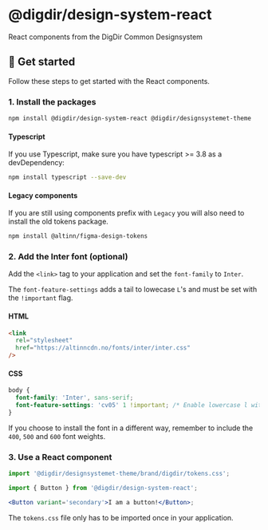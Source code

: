 # @digdir/design-system-react

React components from the DigDir Common Designsystem

## 🚀 Get started

Follow these steps to get started with the React components.

### 1. Install the packages

```sh
npm install @digdir/design-system-react @digdir/designsystemet-theme
```

#### Typescript

If you use Typescript, make sure you have typescript >= 3.8 as a devDependency:

```sh
npm install typescript --save-dev
```

#### Legacy components

If you are still using components prefix with `Legacy` you will also need to install the old tokens package.

```sh
npm install @altinn/figma-design-tokens
```

### 2. Add the Inter font (optional)

Add the `<link>` tag to your application and set the `font-family` to `Inter`.

The `font-feature-settings` adds a tail to lowecase `L`'s and must be set with the `!important` flag.

#### HTML

```html
<link
  rel="stylesheet"
  href="https://altinncdn.no/fonts/inter/inter.css"
/>
```

#### CSS

```css
body {
  font-family: 'Inter', sans-serif;
  font-feature-settings: 'cv05' 1 !important; /* Enable lowercase l with tail */
}
```

If you choose to install the font in a different way, remember to include the `400`, `500` and `600` font weights.

### 3. Use a React component

```jsx
import '@digdir/designsystemet-theme/brand/digdir/tokens.css';

import { Button } from '@digdir/design-system-react';

<Button variant='secondary'>I am a button!</Button>;
```

The `tokens.css` file only has to be imported once in your application.
